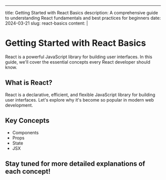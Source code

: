 
---
title: Getting Started with React Basics
description: A comprehensive guide to understanding React fundamentals and best practices for beginners
date: 2024-03-21
slug: react-basics
content: |
  # Getting Started with React Basics

  React is a powerful JavaScript library for building user interfaces. In this guide, we'll cover the essential concepts every React developer should know.

  ## What is React?

  React is a declarative, efficient, and flexible JavaScript library for building user interfaces. Let's explore why it's become so popular in modern web development.

  ## Key Concepts

  - Components
  - Props
  - State
  - JSX

  Stay tuned for more detailed explanations of each concept!
---
